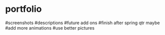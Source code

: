 # portfolio
#screenshots
#descriptions
#future add ons
#finish after spring qtr maybe
#add more animations
#use better pictures

